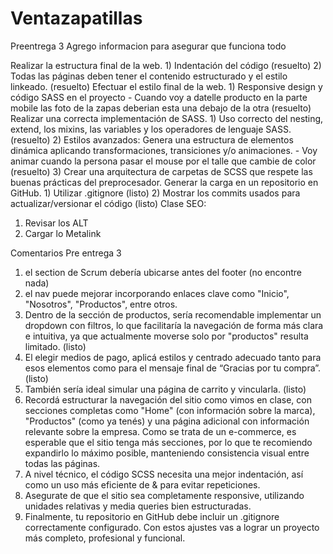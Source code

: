 # Ventazapatillas
Preentrega 3
Agrego informacion para asegurar que funciona todo

Realizar la estructura final de la web.
    1) Indentación del código (resuelto)
    2) Todas las páginas deben tener el contenido estructurado y el estilo linkeado. (resuelto)
Efectuar el estilo final de la web.
    1) Responsive design y código SASS en el proyecto
        - Cuando voy a datelle producto en la parte mobile las foto de la zapas deberian esta una debajo de la otra (resuelto)
Realizar una correcta implementación de SASS.
    1) Uso correcto del nesting, extend, los mixins, las variables y los operadores de lenguaje SASS. (resuelto)
    2) Estilos avanzados: Genera una estructura de elementos dinámica aplicando transformaciones, transiciones y/o animaciones. 
        - Voy animar cuando la persona pasar el mouse por el talle que cambie de color (resuelto)
    3) Crear una arquitectura de carpetas de SCSS que respete las buenas prácticas del preprocesador. 
Generar la carga en un repositorio en GitHub.
    1)  Utilizar .gitignore (listo)
    2)  Mostrar los commits usados para actualizar/versionar el código (listo)
Clase SEO:
1) Revisar los ALT
2) Cargar lo Metalink

Comentarios Pre entrega 3


 1) el section de Scrum debería ubicarse antes del footer (no encontre nada)
 2) el nav puede mejorar incorporando enlaces clave como "Inicio", "Nosotros", "Productos", entre otros. 
 3) Dentro de la sección de productos, sería recomendable implementar un dropdown con filtros, lo que facilitaría la navegación de forma más clara e intuitiva, ya que actualmente moverse solo por "productos" resulta limitado. (listo)
 4) El elegir medios de pago, aplicá estilos y centrado adecuado tanto para esos elementos como para el mensaje final de “Gracias por tu compra”. (listo)
 6)  También sería ideal simular una página de carrito y vincularla. (listo)
 7)  Recordá estructurar la navegación del sitio como vimos en clase, con secciones completas como "Home" (con información sobre la marca), "Productos" (como ya tenés) y una página adicional con información relevante sobre la empresa.
  Como se trata de un e-commerce, es esperable que el sitio tenga más secciones, por lo que te recomiendo expandirlo lo máximo posible, manteniendo consistencia visual entre todas las páginas. 
  8) A nivel técnico, el código SCSS necesita una mejor indentación, así como un uso más eficiente de & para evitar repeticiones. 
  9) Asegurate de que el sitio sea completamente responsive, utilizando unidades relativas y media queries bien estructuradas.
  10) Finalmente, tu repositorio en GitHub debe incluir un .gitignore correctamente configurado. Con estos ajustes vas a lograr un proyecto más completo, profesional y funcional.
  
